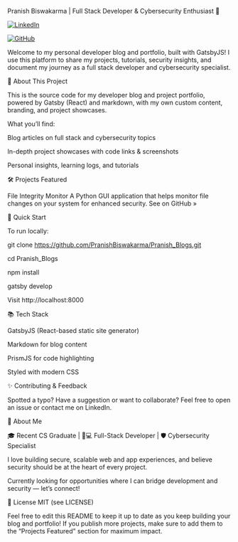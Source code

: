 Pranish Biswakarma | Full Stack Developer & Cybersecurity Enthusiast 🚀


[![LinkedIn](https://img.shields.io/badge/LinkedIn-pranish--biswakarma-blue?logo=linkedin&style=flat-square)](https://www.linkedin.com/in/pranish-biswakarma)

[![GitHub](https://img.shields.io/badge/GitHub-PranishBiswakarma-black?logo=github&style=flat-square)](https://github.com/PranishBiswakarma)

Welcome to my personal developer blog and portfolio, built with GatsbyJS! I use this platform to share my projects, tutorials, security insights, and document my journey as a full stack developer and cybersecurity specialist.

🚩 About This Project

This is the source code for my developer blog and project portfolio, powered by Gatsby (React) and markdown, with my own custom content, branding, and project showcases.

What you’ll find:

Blog articles on full stack and cybersecurity topics

In-depth project showcases with code links & screenshots

Personal insights, learning logs, and tutorials

🛠️ Projects Featured

File Integrity Monitor
A Python GUI application that helps monitor file changes on your system for enhanced security.
See on GitHub »



🚀 Quick Start

To run locally:

git clone https://github.com/PranishBiswakarma/Pranish_Blogs.git

cd Pranish_Blogs

npm install

gatsby develop

Visit http://localhost:8000

📚 Tech Stack

GatsbyJS (React-based static site generator)

Markdown for blog content

PrismJS for code highlighting

Styled with modern CSS

✨ Contributing & Feedback

Spotted a typo? Have a suggestion or want to collaborate?
Feel free to open an issue or contact me on LinkedIn.

📢 About Me

🎓 Recent CS Graduate | 👨💻 Full-Stack Developer | 🛡️ Cybersecurity Specialist

I love building secure, scalable web and app experiences, and believe security should be at the heart of every project.

Currently looking for opportunities where I can bridge development and security — let’s connect!

📝 License
MIT (see LICENSE)

Feel free to edit this README to keep it up to date as you keep building your blog and portfolio! If you publish more projects, make sure to add them to the “Projects Featured” section for maximum impact.

